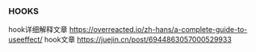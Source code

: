 ### HOOKS
hook详细解释文章 https://overreacted.io/zh-hans/a-complete-guide-to-useeffect/
hook文章 https://juejin.cn/post/6944863057000529933
